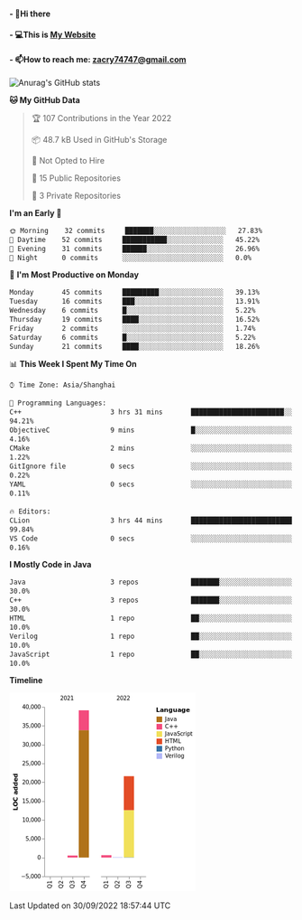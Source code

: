 #### - 👋Hi there 
#### - 💻This is [My Website](https://blingdan.github.io/)
#### - 📫How to reach me: <zacry74747@gmail.com>
<!--
**BlingDan/BlingDan** is a ✨ _special_ ✨ repository because its `README.md` (this file) appears on your GitHub profile.

Here are some ideas to get you started:

- 🔭 I’m currently working on ...
- 🌱 I’m currently learning ...
- 👯 I’m looking to collaborate on ...
- 🤔 I’m looking for help with ...
- 💬 Ask me about ...
- 📫 How to reach me: ...
- 😄 Pronouns: ...
- ⚡ Fun fact: ...
-->



![Anurag's GitHub stats](https://github-readme-stats.vercel.app/api?username=BlingDan&show_icons=true&theme=radical)

<!--START_SECTION:waka-->
**🐱 My GitHub Data** 

> 🏆 107 Contributions in the Year 2022
 > 
> 📦 48.7 kB Used in GitHub's Storage 
 > 
> 🚫 Not Opted to Hire
 > 
> 📜 15 Public Repositories 
 > 
> 🔑 3 Private Repositories  
 > 
**I'm an Early 🐤** 

```text
🌞 Morning    32 commits     ███████░░░░░░░░░░░░░░░░░░   27.83% 
🌆 Daytime    52 commits     ███████████░░░░░░░░░░░░░░   45.22% 
🌃 Evening    31 commits     ██████░░░░░░░░░░░░░░░░░░░   26.96% 
🌙 Night      0 commits      ░░░░░░░░░░░░░░░░░░░░░░░░░   0.0%

```
📅 **I'm Most Productive on Monday** 

```text
Monday       45 commits     █████████░░░░░░░░░░░░░░░░   39.13% 
Tuesday      16 commits     ███░░░░░░░░░░░░░░░░░░░░░░   13.91% 
Wednesday    6 commits      █░░░░░░░░░░░░░░░░░░░░░░░░   5.22% 
Thursday     19 commits     ████░░░░░░░░░░░░░░░░░░░░░   16.52% 
Friday       2 commits      ░░░░░░░░░░░░░░░░░░░░░░░░░   1.74% 
Saturday     6 commits      █░░░░░░░░░░░░░░░░░░░░░░░░   5.22% 
Sunday       21 commits     ████░░░░░░░░░░░░░░░░░░░░░   18.26%

```


📊 **This Week I Spent My Time On** 

```text
⌚︎ Time Zone: Asia/Shanghai

💬 Programming Languages: 
C++                      3 hrs 31 mins       ███████████████████████░░   94.21% 
ObjectiveC               9 mins              █░░░░░░░░░░░░░░░░░░░░░░░░   4.16% 
CMake                    2 mins              ░░░░░░░░░░░░░░░░░░░░░░░░░   1.22% 
GitIgnore file           0 secs              ░░░░░░░░░░░░░░░░░░░░░░░░░   0.22% 
YAML                     0 secs              ░░░░░░░░░░░░░░░░░░░░░░░░░   0.11%

🔥 Editors: 
CLion                    3 hrs 44 mins       █████████████████████████   99.84% 
VS Code                  0 secs              ░░░░░░░░░░░░░░░░░░░░░░░░░   0.16%

```

**I Mostly Code in Java** 

```text
Java                     3 repos             ███████░░░░░░░░░░░░░░░░░░   30.0% 
C++                      3 repos             ███████░░░░░░░░░░░░░░░░░░   30.0% 
HTML                     1 repo              ██░░░░░░░░░░░░░░░░░░░░░░░   10.0% 
Verilog                  1 repo              ██░░░░░░░░░░░░░░░░░░░░░░░   10.0% 
JavaScript               1 repo              ██░░░░░░░░░░░░░░░░░░░░░░░   10.0%

```


**Timeline**

![Chart not found](https://raw.githubusercontent.com/BlingDan/BlingDan/main/charts/bar_graph.png) 


 Last Updated on 30/09/2022 18:57:44 UTC
<!--END_SECTION:waka-->


